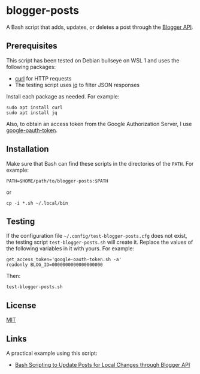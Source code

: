 # blogger-posts #

<!-- Bash script that adds, updates, or deletes post through Blogger API -->

A Bash script that adds, updates, or deletes a post through the
[Blogger API](https://developers.google.com/blogger).

## Prerequisites ##

This script has been tested on Debian bullseye on WSL 1 and uses the
following packages:

  * [curl](https://curl.se/) for HTTP requests
  * The testing script uses [jq](https://stedolan.github.io/jq/) to
    filter JSON responses

Install each package as needed.  For example:

``` shell
sudo apt install curl
sudo apt install jq
```

Also, to obtain an access token from the Google Authorization Server,
I use
[google-oauth-token](https://github.com/carmine560/google-oauth-token).

## Installation ##

Make sure that Bash can find these scripts in the directories of the
`PATH`.  For example:

``` shell
PATH=$HOME/path/to/blogger-posts:$PATH
```

or

``` shell
cp -i *.sh ~/.local/bin
```

## Testing ##

If the configuration file `~/.config/test-blogger-posts.cfg` does not
exist, the testing script `test-blogger-posts.sh` will create it.
Replace the values of the following variables in it with yours.  For
example:

``` shell
get_access_token='google-oauth-token.sh -a'
readonly BLOG_ID=0000000000000000000
```

Then:

``` shell
test-blogger-posts.sh
```

## License ##

[MIT](LICENSE.md)

## Links ##

A practical example using this script:

  * [Bash Scripting to Update Posts for Local Changes through Blogger API](https://carmine560.blogspot.com/2021/04/bash-scripting-to-update-posts-through.html)
